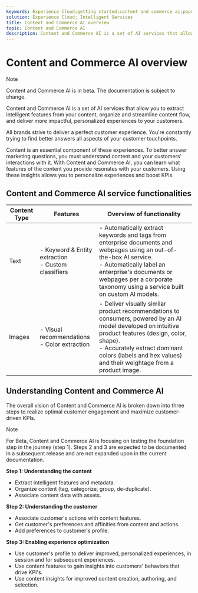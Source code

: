 ```yaml
---
keywords: Experience Cloud;getting started;content and commerce ai;popular topics;Intelligent Services;ccai
solution: Experience Cloud; Intelligent Services
title: Content and Commerce AI overview
topic: Content and Commerce AI
description: Content and Commerce AI is a set of AI services that allows you to extract intelligent features from your content, organize, streamline content flow, and deliver more impactful, personalized experiences to your customers.
---
```


# Content and Commerce AI overview

>[!NOTE]
>
>Content and Commerce AI is in beta. The documentation is subject to change.

Content and Commerce AI is a set of AI services that allow you to extract intelligent features from your content, organize and streamline content flow, and deliver more impactful, personalized experiences to your customers.

All brands strive to deliver a perfect customer experience. You're constantly trying to find better answers all aspects of your customer touchpoints.

Content is an essential component of these experiences. To better answer marketing questions, you must understand content and your customers' interactions with it. With Content and Commerce AI, you can learn what features of the content you provide resonates with your customers. Using these insights allows you to personalize experiences and boost KPIs.

## Content and Commerce AI service functionalities

| Content Type | Features | Overview of functionality |
| --- | --- | --- |
| Text | - Keyword & Entity extraction <br>- Custom classifiers | - Automatically extract keywords and tags from enterprise documents and webpages using an out-of-the-box AI service. <br> - Automatically label an enterprise's documents or webpages per a corporate taxonomy using a service built on custom AI models. | 
Images | - Visual recommendations <br> - Color extraction | - Deliver visually similar product recommendations to consumers, powered by an AI model developed on intuitive product features (design, color, shape). <br> - Accurately extract dominant colors (labels and hex values) and their weightage from a product image. |

## Understanding Content and Commerce AI 

The overall vision of Content and Commerce AI is broken down into three steps to realize optimal customer engagement and maximize customer-driven KPIs. 

>[!NOTE]
>
>For Beta, Content and Commerce AI is focusing on testing the foundation step in the journey (step 1). Steps 2 and 3 are expected to be documented in a subsequent release and are not expanded upon in the current documentation.

**Step 1: Understanding the content**
- Extract intelligent features and metadata.
- Organize content (tag, categorize, group, de-duplicate).
- Associate content data with assets.

**Step 2: Understanding the customer**
- Associate customer's actions with content features.
- Get customer's preferences and affinities from content and actions.
- Add preferences to customer's profile.

**Step 3: Enabling experience optimization**
- Use customer's profile to deliver improved, personalized experiences, in session and for subsequent experiences.
- Use content features to gain insights into customers' behaviors that drive KPI's.
- Use content insights for improved content creation, authoring, and selection.

